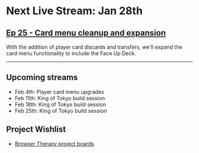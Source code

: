 # Next Live Stream: Jan 28th
## [Ep 25 - Card menu cleanup and expansion](/blog/browser-therapy-e25)

With the addition of player card discards and transfers, we'll expand the card menu functionality to include the Face Up Deck.

---

## Upcoming streams
- Feb 4th: Player card menu upgrades
- Feb 11th: King of Tokyo build session
- Feb 18th: King of Tokyo build session
- Feb 25th: King of Tokyo build session

## Project Wishlist
- [Browser Therapy project boards](https://github.com/orgs/browsertherapy/projects)

